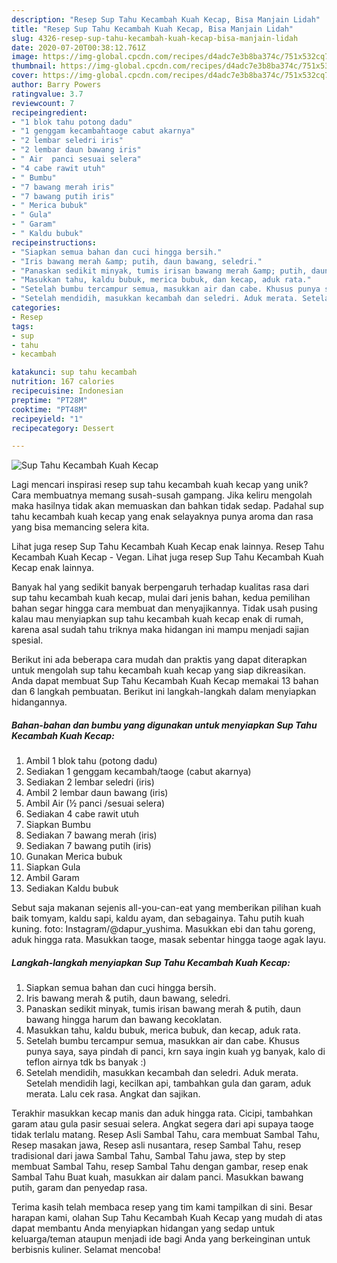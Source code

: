 ```yaml
---
description: "Resep Sup Tahu Kecambah Kuah Kecap, Bisa Manjain Lidah"
title: "Resep Sup Tahu Kecambah Kuah Kecap, Bisa Manjain Lidah"
slug: 4326-resep-sup-tahu-kecambah-kuah-kecap-bisa-manjain-lidah
date: 2020-07-20T00:38:12.761Z
image: https://img-global.cpcdn.com/recipes/d4adc7e3b8ba374c/751x532cq70/sup-tahu-kecambah-kuah-kecap-foto-resep-utama.jpg
thumbnail: https://img-global.cpcdn.com/recipes/d4adc7e3b8ba374c/751x532cq70/sup-tahu-kecambah-kuah-kecap-foto-resep-utama.jpg
cover: https://img-global.cpcdn.com/recipes/d4adc7e3b8ba374c/751x532cq70/sup-tahu-kecambah-kuah-kecap-foto-resep-utama.jpg
author: Barry Powers
ratingvalue: 3.7
reviewcount: 7
recipeingredient:
- "1 blok tahu potong dadu"
- "1 genggam kecambahtaoge cabut akarnya"
- "2 lembar seledri iris"
- "2 lembar daun bawang iris"
- " Air  panci sesuai selera"
- "4 cabe rawit utuh"
- " Bumbu"
- "7 bawang merah iris"
- "7 bawang putih iris"
- " Merica bubuk"
- " Gula"
- " Garam"
- " Kaldu bubuk"
recipeinstructions:
- "Siapkan semua bahan dan cuci hingga bersih."
- "Iris bawang merah &amp; putih, daun bawang, seledri."
- "Panaskan sedikit minyak, tumis irisan bawang merah &amp; putih, daun bawang hingga harum dan bawang kecoklatan."
- "Masukkan tahu, kaldu bubuk, merica bubuk, dan kecap, aduk rata."
- "Setelah bumbu tercampur semua, masukkan air dan cabe. Khusus punya saya, saya pindah di panci, krn saya ingin kuah yg banyak, kalo di teflon airnya tdk bs banyak :)"
- "Setelah mendidih, masukkan kecambah dan seledri. Aduk merata. Setelah mendidih lagi, kecilkan api, tambahkan gula dan garam, aduk merata. Lalu cek rasa. Angkat dan sajikan."
categories:
- Resep
tags:
- sup
- tahu
- kecambah

katakunci: sup tahu kecambah 
nutrition: 167 calories
recipecuisine: Indonesian
preptime: "PT28M"
cooktime: "PT48M"
recipeyield: "1"
recipecategory: Dessert

---
```



![Sup Tahu Kecambah Kuah Kecap](https://img-global.cpcdn.com/recipes/d4adc7e3b8ba374c/751x532cq70/sup-tahu-kecambah-kuah-kecap-foto-resep-utama.jpg)

Lagi mencari inspirasi resep sup tahu kecambah kuah kecap yang unik? Cara membuatnya memang susah-susah gampang. Jika keliru mengolah maka hasilnya tidak akan memuaskan dan bahkan tidak sedap. Padahal sup tahu kecambah kuah kecap yang enak selayaknya punya aroma dan rasa yang bisa memancing selera kita.

Lihat juga resep Sup Tahu Kecambah Kuah Kecap enak lainnya. Resep Tahu Kecambah Kuah Kecap - Vegan. Lihat juga resep Sup Tahu Kecambah Kuah Kecap enak lainnya.

Banyak hal yang sedikit banyak berpengaruh terhadap kualitas rasa dari sup tahu kecambah kuah kecap, mulai dari jenis bahan, kedua pemilihan bahan segar hingga cara membuat dan menyajikannya. Tidak usah pusing kalau mau menyiapkan sup tahu kecambah kuah kecap enak di rumah, karena asal sudah tahu triknya maka hidangan ini mampu menjadi sajian spesial.


Berikut ini ada beberapa cara mudah dan praktis yang dapat diterapkan untuk mengolah sup tahu kecambah kuah kecap yang siap dikreasikan. Anda dapat membuat Sup Tahu Kecambah Kuah Kecap memakai 13 bahan dan 6 langkah pembuatan. Berikut ini langkah-langkah dalam menyiapkan hidangannya.

<!--inarticleads1-->

##### Bahan-bahan dan bumbu yang digunakan untuk menyiapkan Sup Tahu Kecambah Kuah Kecap:

1. Ambil 1 blok tahu (potong dadu)
1. Sediakan 1 genggam kecambah/taoge (cabut akarnya)
1. Sediakan 2 lembar seledri (iris)
1. Ambil 2 lembar daun bawang (iris)
1. Ambil  Air (½ panci /sesuai selera)
1. Sediakan 4 cabe rawit utuh
1. Siapkan  Bumbu
1. Sediakan 7 bawang merah (iris)
1. Sediakan 7 bawang putih (iris)
1. Gunakan  Merica bubuk
1. Siapkan  Gula
1. Ambil  Garam
1. Sediakan  Kaldu bubuk


Sebut saja makanan sejenis all-you-can-eat yang memberikan pilihan kuah baik tomyam, kaldu sapi, kaldu ayam, dan sebagainya. Tahu putih kuah kuning. foto: Instagram/@dapur_yushima. Masukkan ebi dan tahu goreng, aduk hingga rata. Masukkan taoge, masak sebentar hingga taoge agak layu. 

<!--inarticleads2-->

##### Langkah-langkah menyiapkan Sup Tahu Kecambah Kuah Kecap:

1. Siapkan semua bahan dan cuci hingga bersih.
1. Iris bawang merah &amp; putih, daun bawang, seledri.
1. Panaskan sedikit minyak, tumis irisan bawang merah &amp; putih, daun bawang hingga harum dan bawang kecoklatan.
1. Masukkan tahu, kaldu bubuk, merica bubuk, dan kecap, aduk rata.
1. Setelah bumbu tercampur semua, masukkan air dan cabe. Khusus punya saya, saya pindah di panci, krn saya ingin kuah yg banyak, kalo di teflon airnya tdk bs banyak :)
1. Setelah mendidih, masukkan kecambah dan seledri. Aduk merata. Setelah mendidih lagi, kecilkan api, tambahkan gula dan garam, aduk merata. Lalu cek rasa. Angkat dan sajikan.


Terakhir masukkan kecap manis dan aduk hingga rata. Cicipi, tambahkan garam atau gula pasir sesuai selera. Angkat segera dari api supaya taoge tidak terlalu matang. Resep Asli Sambal Tahu, cara membuat Sambal Tahu, Resep masakan jawa, Resep asli nusantara, resep Sambal Tahu, resep tradisional dari jawa Sambal Tahu, Sambal Tahu jawa, step by step membuat Sambal Tahu, resep Sambal Tahu dengan gambar, resep enak Sambal Tahu Buat kuah, masukkan air dalam panci. Masukkan bawang putih, garam dan penyedap rasa. 

Terima kasih telah membaca resep yang tim kami tampilkan di sini. Besar harapan kami, olahan Sup Tahu Kecambah Kuah Kecap yang mudah di atas dapat membantu Anda menyiapkan hidangan yang sedap untuk keluarga/teman ataupun menjadi ide bagi Anda yang berkeinginan untuk berbisnis kuliner. Selamat mencoba!
